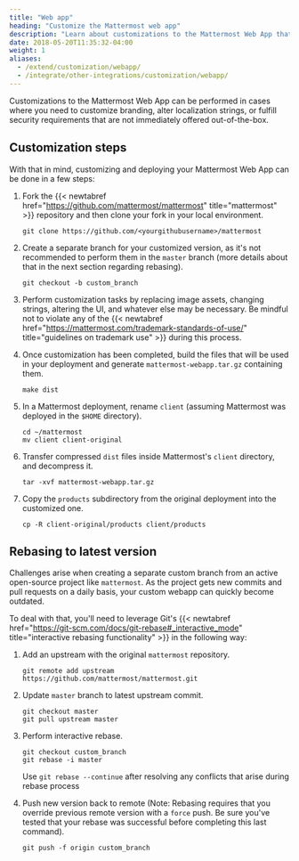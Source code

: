 ```yaml
---
title: "Web app"
heading: "Customize the Mattermost web app"
description: "Learn about customizations to the Mattermost Web App that can be performed when you need to customized branding, functionality or security."
date: 2018-05-20T11:35:32-04:00
weight: 1
aliases:
  - /extend/customization/webapp/
  - /integrate/other-integrations/customization/webapp/
---
```


Customizations to the Mattermost Web App can be performed in cases where you need to customize branding, alter localization strings, or fulfill security requirements that are not immediately offered out-of-the-box.  
  
## Customization steps 
With that in mind, customizing and deploying your Mattermost Web App can be done in a few steps:  

1. Fork the {{< newtabref href="https://github.com/mattermost/mattermost" title="mattermost" >}} repository and then clone your fork in your local environment.
   
    ```shell
    git clone https://github.com/<yourgithubusername>/mattermost
    ```

2. Create a separate branch for your customized version, as it's not recommended to perform them in the `master` branch (more details about that in the next section regarding rebasing).
   
    ```shell
    git checkout -b custom_branch
    ```
   
3. Perform customization tasks by replacing image assets, changing strings, altering the UI, and whatever else may be necessary. Be mindful not to violate any of the {{< newtabref href="https://mattermost.com/trademark-standards-of-use/" title="guidelines on trademark use" >}} during this process.

4. Once customization has been completed, build the files that will be used in your deployment and generate `mattermost-webapp.tar.gz` containing them.

    ```shell
    make dist
    ```

5. In a Mattermost deployment, rename `client` (assuming Mattermost was deployed in the `$HOME` directory).
   
    ```shell
    cd ~/mattermost
    mv client client-original
    ```

6. Transfer compressed `dist` files inside Mattermost's `client` directory, and decompress it.

    ```shell
    tar -xvf mattermost-webapp.tar.gz
    ```

7. Copy the `products` subdirectory from the original deployment into the customized one.

    ```shell
    cp -R client-original/products client/products
    ```

## Rebasing to latest version
Challenges arise when creating a separate custom branch from an active open-source project like `mattermost`. As the project gets new commits and pull requests on a daily basis, your custom webapp can quickly become outdated.

To deal with that, you'll need to leverage Git's {{< newtabref href="https://git-scm.com/docs/git-rebase#_interactive_mode" title="interactive rebasing functionality" >}} in the following way:

1. Add an upstream with the original `mattermost` repository.

    ```shell
    git remote add upstream https://github.com/mattermost/mattermost.git
    ```

2. Update `master` branch to latest upstream commit.

    ```shell
    git checkout master
    git pull upstream master
    ```

3. Perform interactive rebase.

    ```shell
    git checkout custom_branch  
    git rebase -i master
    ```

    Use `git rebase --continue` after resolving any conflicts that arise during rebase process

4. Push new version back to remote (Note: Rebasing requires that you override previous remote version with a `force` push. Be sure you've tested that your rebase was successful before completing this last command).
   
    ```shell
    git push -f origin custom_branch  
    ```
